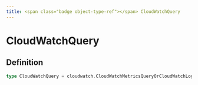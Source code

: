 ```yaml
---
title: <span class="badge object-type-ref"></span> CloudWatchQuery
---
```

# <span class="badge object-type-ref"></span> CloudWatchQuery

## Definition

```go
type CloudWatchQuery = cloudwatch.CloudWatchMetricsQueryOrCloudWatchLogsQueryOrCloudWatchAnnotationQuery
```
